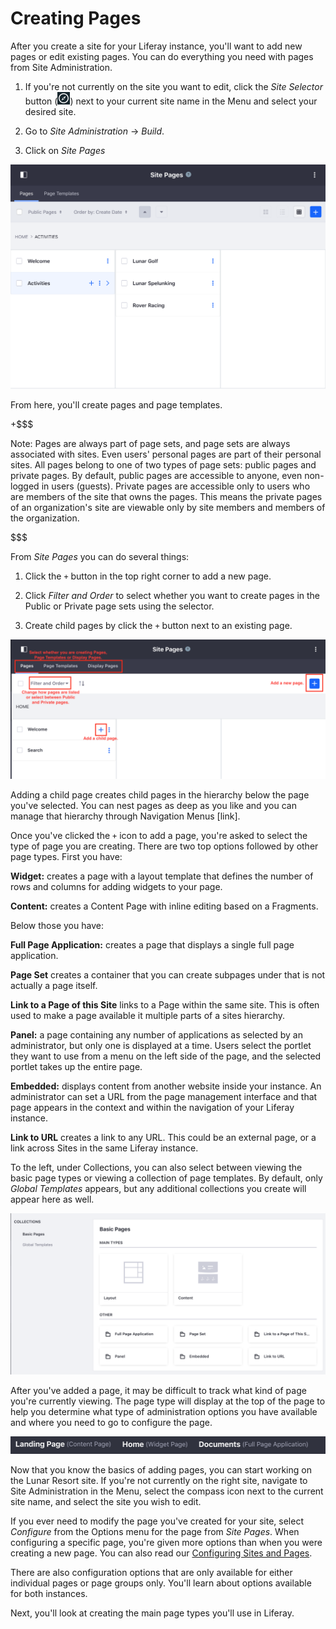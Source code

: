 # Creating Pages [](id=creating-pages)

After you create a site for your Liferay instance, you'll want to add new 
pages or edit existing pages. You can do everything you need with pages from 
Site Administration.

1.  If you're not currently on the site you want to edit, click the *Site 
    Selector* button (![Compass](../../../../images/icon-compass.png)) next to 
    your current site name in the Menu and select your desired site.

2.  Go to *Site Administration* &rarr; *Build*.

3.  Click on *Site Pages*
 
![Figure 1: The Sites Pages page allows you to edit your site pages as a whole.](../../../../images/managing-site-pages.png)

From here, you'll create pages and page templates.

+$$$

Note: Pages are always part of page sets, and page sets are always associated with sites. Even users' personal pages are part of their personal sites. All pages belong to one of two types of page sets: public pages and private pages. By default, public pages are accessible to anyone, even non-logged in users (guests). Private pages are accessible only to users who are members of the site that owns the pages. This means the private pages of an organization's site are viewable only by site members and members of the organization. 

$$$

From *Site Pages* you can do several things:

1.  Click the `+` button in the top right corner to add a new page.

2.  Click *Filter and Order* to select whether you want to create pages in the Public or Private page sets using the selector.

3.  Create child pages by click the `+` button next to an existing page.

![Figure X: Understanding the options on Site Pages.](../../../../images/site-pages-breakdown.png)

Adding a child page creates child pages in the hierarchy below the page you've 
selected. You can nest pages as deep as you like and you can manage that 
hierarchy through Navigation Menus [link]. 

Once you've clicked the `+` icon to add a page, you're asked to select the type
of page you are creating. There are two top options followed by other page 
types. First you have:

**Widget:** creates a page with a layout template that defines the number of rows and columns for adding widgets to your page.

**Content:** creates a Content Page with inline editing based on a Fragments.

Below those you have:

**Full Page Application:** creates a page that displays a single full page
application.

**Page Set** creates a container that you can create subpages under that is not 
actually a page itself. 

**Link to a Page of this Site** links to a Page within the same site. This is 
often used to make a page available it multiple parts of a sites hierarchy.

**Panel:** a page containing any number of applications as selected by an
administrator, but only one is displayed at a time. Users select the portlet
they want to use from a menu on the left side of the page, and the selected
portlet takes up the entire page. 

**Embedded:** displays content from another website inside your instance. An
administrator can set a URL from the page management interface and that page
appears in the context and within the navigation of your Liferay instance.

**Link to URL** creates a link to any URL. This could be an external page, or
a link across Sites in the same Liferay instance.

To the left, under Collections, you can also select between viewing the basic page types or viewing a collection of page templates. By default, only *Global Templates* appears, but any additional collections you create will appear here as well.

![Figure X: You must select a page type when adding pages.](../../../../images/page-types-adding.png)

After you've added a page, it may be difficult to track what kind of page 
you're currently viewing. The page type will display at the top of the page to 
help you determine what type of administration options you have available and where you need to go to configure the page.

![Figure X: Here are three different page with three different types as they as displayed in the heading.](../../../../images/page-type-guide.png)

Now that you know the basics of adding pages, you can start working on the
Lunar Resort site. If you're not currently on the right site, navigate to Site
Administration in the Menu, select the compass icon next to the current site
name, and select the site you wish to edit.

If you ever need to modify the page you've created for your site, select
*Configure* from the Options menu for the page from *Site Pages*. When
configuring a specific page, you're given more options than when you were
creating a new page. You can also read our [Configuring Sites and Pages](/discover/portal/-/knowledge_base/7-1/configuring-sites-and-pages).

There are also configuration options that are only available for either
individual pages or page groups only. You'll learn about options available for
both instances.

Next, you'll look at creating the main page types you'll use in Liferay.
